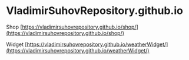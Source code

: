 # VladimirSuhovRepository.github.io

Shop [https://vladimirsuhovrepository.github.io/shop/](https://vladimirsuhovrepository.github.io/shop/)

Widget [https://vladimirsuhovrepository.github.io/weatherWidget/](https://vladimirsuhovrepository.github.io/weatherWidget/)
